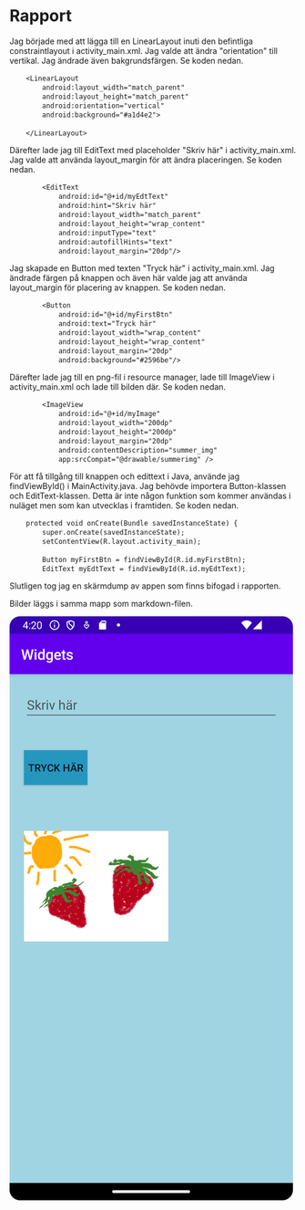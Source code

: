 
# Rapport

Jag började med att lägga till en LinearLayout inuti den befintliga constraintlayout i
activity_main.xml. Jag valde att ändra "orientation" till vertikal. Jag ändrade även 
bakgrundsfärgen. Se koden nedan.
```
    <LinearLayout
        android:layout_width="match_parent"
        android:layout_height="match_parent"
        android:orientation="vertical"
        android:background="#a1d4e2">

    </LinearLayout>
```
Därefter lade jag till EditText med placeholder "Skriv här" i activity_main.xml. Jag valde att använda
layout_margin för att ändra placeringen. Se koden nedan.
```
        <EditText
            android:id="@+id/myEdtText"
            android:hint="Skriv här"
            android:layout_width="match_parent"
            android:layout_height="wrap_content"
            android:inputType="text"
            android:autofillHints="text"
            android:layout_margin="20dp"/>
```
Jag skapade en Button med texten "Tryck här" i activity_main.xml. Jag ändrade färgen på knappen
och även här valde jag att använda layout_margin för placering av knappen. Se koden nedan.
```
        <Button
            android:id="@+id/myFirstBtn"
            android:text="Tryck här"
            android:layout_width="wrap_content"
            android:layout_height="wrap_content"
            android:layout_margin="20dp"
            android:background="#2596be"/>
```      
Därefter lade jag till en png-fil i resource manager, lade till ImageView i activity_main.xml
och lade till bilden där. Se koden nedan.
```  
        <ImageView
            android:id="@+id/myImage"
            android:layout_width="200dp"
            android:layout_height="200dp"
            android:layout_margin="20dp"
            android:contentDescription="summer_img"
            app:srcCompat="@drawable/summerimg" />
```   
För att få tillgång till knappen och edittext i Java, använde jag findViewById() i MainActivity.java.
Jag behövde importera Button-klassen och EditText-klassen. Detta är inte någon funktion som kommer
användas i nuläget men som kan utvecklas i framtiden. Se koden nedan.
```
    protected void onCreate(Bundle savedInstanceState) {
        super.onCreate(savedInstanceState);
        setContentView(R.layout.activity_main);

        Button myFirstBtn = findViewById(R.id.myFirstBtn);
        EditText myEdtText = findViewById(R.id.myEdtText);
```
Slutligen tog jag en skärmdump av appen som finns bifogad i rapporten.

Bilder läggs i samma mapp som markdown-filen.

![](android.png)

